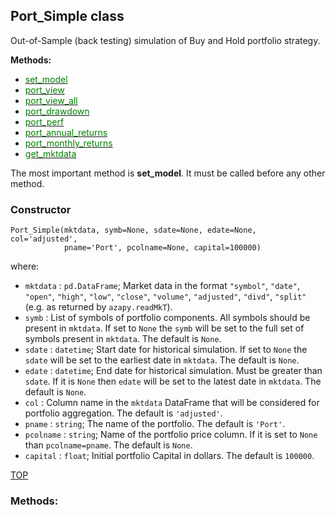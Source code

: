 
## Port_Simple class


Out-of-Sample (back testing) simulation of Buy and Hold portfolio strategy.


**Methods:**

* [<span style="color:green">set_model</span>](#set_model)
* [<span style="color:green">port_view</span>](#port_view)
* [<span style="color:green">port_view_all</span>](#port_view_all)
* [<span style="color:green">port_drawdown</span>](#port_drawdown)
* [<span style="color:green">port_perf</span>](#port_perf)
* [<span style="color:green">port_annual_returns</span>](#port_annual_returns)
* [<span style="color:green">port_monthly_returns</span>](#port_monthly_returns)
* [<span style="color:green">get_mktdata</span>](#get_mktdata)


The most important method is **set_model**. It must be called before any
other method.

### Constructor

```
Port_Simple(mktdata, symb=None, sdate=None, edate=None, col='adjusted',
            pname='Port', pcolname=None, capital=100000)
```

where:

* `mktdata` : `pd.DataFrame`;
Market data in the format `"symbol"`, `"date"`, `"open"`, `"high"`,
`"low"`, `"close"`, `"volume"`, `"adjusted"`, `"divd"`, `"split"`
(e.g. as returned by `azapy.readMkT`).
* `symb` :
List of symbols of portfolio components. All symbols
should be present in `mktdata`. If set to `None` the `symb` will be
set to the full set of symbols present in `mktdata`. The default
is `None`.
* `sdate` : `datetime`;
Start date for historical simulation. If set to `None` the `sdate` will
be set to the earliest date in `mktdata`. The default is `None`.
* `edate` : `datetime`;
End date for historical simulation. Must be
greater than  `sdate`. If it is `None` then `edate` will be set
to the latest date in `mktdata`. The default is `None`.
* `col` :
Column name in the `mktdata` DataFrame that will be considered
for portfolio aggregation. The default is `'adjusted'`.
* `pname` : `string`;
The name of the portfolio. The default is `'Port'`.
* `pcolname` : `string`;
Name of the portfolio price column. If it is set to `None` than
`pcolname=pname`. The default is `None`.
* `capital` : `float`;
Initial portfolio Capital in dollars. The default is `100000`.

[TOP](#TOP)

### Methods:
